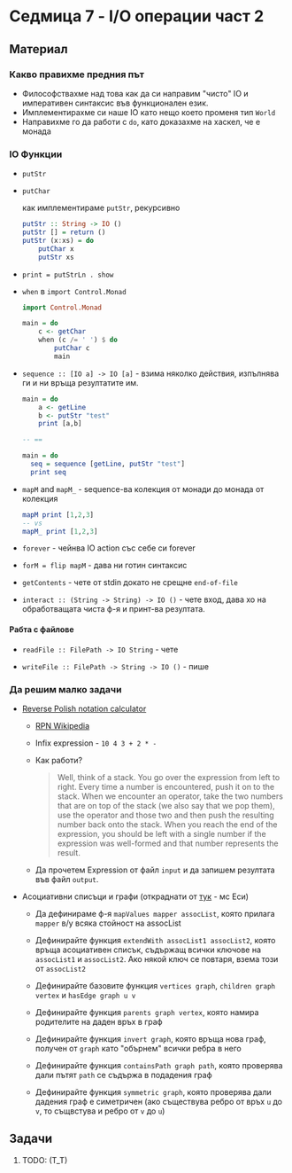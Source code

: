 # Седмица 7 - I/O операции част 2

## Материал

### Какво правихме предния път

- Философствахме над това как да си направим "чисто" IO
  и императивен синтаксис във функционален език.
- Имплементирахме си наше IO като нещо което променя
  тип `World`
- Направихме го да работи с `do`, като доказахме на хаскел, че е монада

### IO Функции

- `putStr`

- `putChar`

  как имплементираме `putStr`, рекурсивно

  ```hs
  putStr :: String -> IO ()
  putStr [] = return ()
  putStr (x:xs) = do
      putChar x
      putStr xs
  ```

- `print = putStrLn . show`

- `when` в `import Control.Monad`

  ```hs
  import Control.Monad

  main = do
      c <- getChar
      when (c /= ' ') $ do
          putChar c
          main
  ```

- `sequence :: [IO a] -> IO [a]` - взима няколко действия, изпълнява ги и ни връща резултатите им.

  ```hs
  main = do
      a <- getLine
      b <- putStr "test"
      print [a,b]

  -- ==

  main = do
    seq = sequence [getLine, putStr "test"]
    print seq
  ```

- `mapM` and `mapM_` - sequence-ва колекция от монади до монада от колекция

  ```hs
  mapM print [1,2,3]
  -- vs
  mapM_ print [1,2,3]
  ```

- `forever` - чейнва IO action със себе си forever

- `forM = flip mapM` - дава ни готин синтаксис

- `getContents` - чете от stdin докато не срещне `end-of-file`

- `interact :: (String -> String) -> IO ()` - чете вход, дава хо на обработващата чиста ф-я и принт-ва резултата.

#### Рабта с файлове

- `readFile :: FilePath -> IO String` - чете

- `writeFile :: FilePath -> String -> IO ()` - пише

### Да решим малко задачи

- [Reverse Polish notation calculator](http://learnyouahaskell.com/functionally-solving-problems#reverse-polish-notation-calculator)

  - [RPN Wikipedia](https://en.wikipedia.org/wiki/Reverse_Polish_notation)

  - Infix expression - `10 4 3 + 2 * -`

  - Как работи?

    > Well, think of a stack. You go over the expression from left to right. Every time a number is encountered, push it on to the stack. When we encounter an operator, take the two numbers that are on top of the stack (we also say that we pop them), use the operator and those two and then push the resulting number back onto the stack. When you reach the end of the expression, you should be left with a single number if the expression was well-formed and that number represents the result.

  - Да прочетем Expression от файл `input` и да запишем резултата във файл `output`.

- Асоциативни списъци и графи (откраднати от [тук](https://github.com/ekaranasuf/fp1819/tree/master/week8#%D0%B7%D0%B0%D0%B4%D0%B0%D1%87%D0%B8) - мс Еси)

  - Да дефинираме ф-я `mapValues mapper assocList`, която прилага `mapper` в/у всяка стойност на assocList

  - Дефинирайте функция `extendWith assocList1 assocList2`, която връща асоциативен списък, съдържащ всички ключове на `assocList1` и `assocList2`. Ако някой ключ се повтаря, взема този от `assocList2`

  - Дефинирайте базовите функция `vertices graph`, `children graph vertex` и `hasEdge graph u v`

  - Дефинирайте функция `parents graph vertex`, която намира родителите на даден връх в граф

  - Дефинирайте функция `invert graph`, която връща нова граф, получен от `graph` като "обърнем" всички ребра в него

  - Дефинирайте функция `containsPath graph path`, която проверява дали пътят `path` се съдържа в подадения граф

  - Дефинирайте функция `symmetric graph`, която проверява дали дадения граф е симетричен (ако съществува ребро от връх `u` до `v`, то същвстува и ребро от `v` до `u`)

## Задачи

1. TODO: (T_T)
